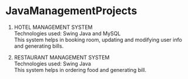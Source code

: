 # JavaManagementProjects

1. HOTEL MANAGEMENT SYSTEM <br>
    Technologies used: Swing Java and MySQL <br>
    This system helps in booking room, updating and modifying user info and generating bills.
    
2. RESTAURANT MANAGEMENT SYSTEM <br>
    Technologies used: Swing Java <br>
    This system helps in ordering food and generating bill.
    
